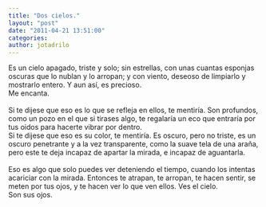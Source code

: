 ```yaml
---
title: "Dos cielos."
layout: "post"
date: "2011-04-21 13:51:00"
categories: 
author: jotadrilo
---
```


<div class="css-full-post-content js-full-post-content">
Es un cielo apagado, triste y solo; sin estrellas, con unas cuantas esponjas oscuras que lo nublan y lo arropan; y con viento, deseoso de limpiarlo y mostrarlo entero. Y aun así, es precioso.<br />Me encanta.<br /><br />Si te dijese que eso es lo que se refleja en ellos, te mentiría. Son profundos, como un pozo en el que si tirases algo, te regalaría un eco que entraría por tus oidos para hacerte vibrar por dentro.<br />Si te dijese que eso es su color, te mentiría. Es oscuro, pero no triste, es un oscuro penetrante y a la vez transparente, como la suave tela de una araña, pero este te deja incapaz de apartar la mirada, e incapaz de aguantarla.<br /><br />Eso es algo que solo puedes ver deteniendo el tiempo, cuando los intentas acariciar con la mirada. Entonces te atrapan, te arropan, te hacen sentir, se meten por tus ojos, y te hacen ver lo que ven ellos. Ves el cielo.<br />Son sus ojos.
</div>
